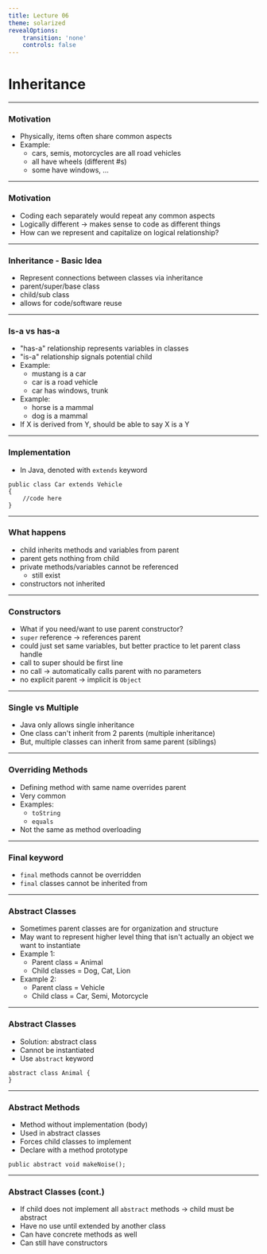 ```yaml
---
title: Lecture 06
theme: solarized
revealOptions:
    transition: 'none'
    controls: false
---
```


# Inheritance

---

### Motivation

* Physically, items often share common aspects
* Example:
    * cars, semis, motorcycles are all road vehicles
    * all have wheels (different #s)
    * some have windows, ...

---

### Motivation

* Coding each separately would repeat any common aspects
* Logically different -> makes sense to code as different things
* How can we represent and capitalize on logical relationship?

---

### Inheritance - Basic Idea

* Represent connections between classes via inheritance
* parent/super/base class
* child/sub class
* allows for code/software reuse

---

### Is-a vs has-a

* "has-a" relationship represents variables in classes
* "is-a" relationship signals potential child
* Example:
    * mustang is a car
    * car is a road vehicle
    * car has windows, trunk
* Example:
    * horse is a mammal
    * dog is a mammal
* If X is derived from Y, should be able to say X is a Y

---

### Implementation

* In Java, denoted with `extends` keyword

```
public class Car extends Vehicle
{
    //code here
}
```

---

### What happens

* child inherits methods and variables from parent
* parent gets nothing from child
* private methods/variables cannot be referenced
    * still exist
* constructors not inherited

---

### Constructors

* What if you need/want to use parent constructor?
* `super` reference -> references parent
* could just set same variables, but better practice to let parent class handle
* call to super should be first line
* no call -> automatically calls parent with no parameters
* no explicit parent -> implicit is `Object`

---

### Single vs Multiple

* Java only allows single inheritance
* One class can't inherit from 2 parents (multiple inheritance)
* But, multiple classes can inherit from same parent (siblings)

---

### Overriding Methods

* Defining method with same name overrides parent
* Very common
* Examples:
    * `toString`
    * `equals`
* Not the same as method overloading

---

### Final keyword

* `final` methods cannot be overridden
* `final` classes cannot be inherited from

---

### Abstract Classes

* Sometimes parent classes are for organization and structure
* May want to represent higher level thing that isn't actually
  an object we want to instantiate
* Example 1:
    * Parent class = Animal
    * Child classes = Dog, Cat, Lion
* Example 2:
    * Parent class = Vehicle
    * Child class = Car, Semi, Motorcycle

---

### Abstract Classes

* Solution:  abstract class
* Cannot be instantiated
* Use `abstract` keyword

```
abstract class Animal {
}
```

---

### Abstract Methods

* Method without implementation (body)
* Used in abstract classes
* Forces child classes to implement
* Declare with a method prototype

```
public abstract void makeNoise();
```

---

### Abstract Classes (cont.)

* If child does not implement all `abstract` methods -> child must be abstract
* Have no use until extended by another class
* Can have concrete methods as well
* Can still have constructors

